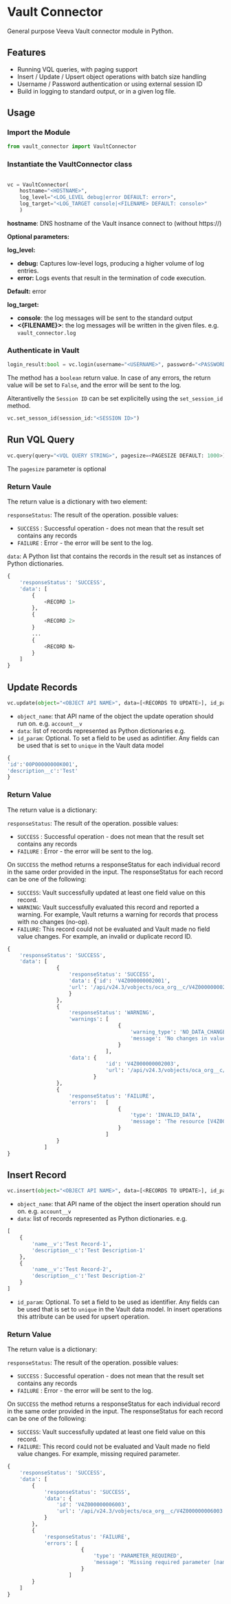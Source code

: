 # Vault Connector

General purpose Veeva Vault connector module in Python.

## Features
- Running VQL queries, with paging support
- Insert / Update / Upsert object operations with batch size handling
- Username / Password authentication or using external session ID
- Build in logging to standard output, or in a given log file. 

## Usage

### Import the Module

 ```python
 from vault_connector import VaultConnector
```

### Instantiate the VaultConnector class

```python

vc = VaultConnector(
    hostname="<HOSTNAME>", 
    log_level="<LOG_LEVEL debug|error DEFAULT: error>", 
    log_target="<LOG_TARGET console|<FILENAME> DEFAULT: console>"
    )

```

**hostname**: DNS hostname of the Vault insance connect to (without https://)

**Optional parameters:**

**log_level:**
 - **debug:** Captures low-level logs, producing a higher volume of log entries.
 - **error:** Logs events that result in the termination of code execution.

**Default:** error

**log_target:**
* **console**: the log messages will be sent to the standard output
* **<{FILENAME}>**: the log messages will be written in the given files. e.g. ```vault_connector.log```


### Authenticate in Vault

```python
login_result:bool = vc.login(username="<USERNAME>", password="<PASSWORD>")
```

The method has a ```boolean``` return value. In case of any errors, the return value will be set to ```False```, and the error will be sent to the log.

Alterantivelly the ```Session ID``` can be set explicitelly using the ```set_session_id``` method.

```python
vc.set_sesson_id(session_id:"<SESSION ID>")
```


## Run VQL Query

```python
vc.query(query="<VQL QUERY STRING>", pagesize=<PAGESIZE DEFAULT: 1000>)
```
The ```pagesize``` parameter is optional

### Return Vaule

The return value is a dictionary with two element:

```responseStatus```: The result of the operation. possible values:
- ```SUCCESS``` : Successful operation - does not mean that the result set contains any records
- ```FAILURE``` : Error -  the error will be sent to the log.

```data```: A Python list that contains the records in the result set as instances of Python dictionaries.


```python
{
    'responseStatus': 'SUCCESS',
    'data': [
        {
            <RECORD 1>
        },
        {
            <RECORD 2>
        }
        ...
        {
            <RECORD N>
        }
    ]
}
```

## Update Records

```python
vc.update(object="<OBJECT API NAME>", data=[<RECORDS TO UPDATE>], id_param="UNIQUE FIELD NAME | DEFAULT: id")
```

- ```object_name```: that API name of the object the update operation should run on. e.g. ```account__v```
- ```data```: list of records represented as Python dictionaries e.g. 
- ```id_param```: Optional. To set a field to be used as adintifier. Any fields can be used that is set to ```unique``` in the Vault data model

```python
{
'id':'00P00000000K001',
'description__c':'Test'
}
```

### Return Value

The return value is a dictionary:

```responseStatus```: The result of the operation. possible values:
- ```SUCCESS``` : Successful operation - does not mean that the result set contains any records
- ```FAILURE``` : Error -  the error will be sent to the log.

On ```SUCCESS``` the method returns a responseStatus for each individual record in the same order provided in the input. The responseStatus for each record can be one of the following:
- ```SUCCESS```: Vault successfully updated at least one field value on this record.
- ```WARNING```: Vault successfully evaluated this record and reported a warning. For example, Vault returns a warning for records that process with no changes (no-op).
- ```FAILURE```: This record could not be evaluated and Vault made no field value changes. For example, an invalid or duplicate record ID.

```python
{
    'responseStatus': 'SUCCESS',
    'data': [
                {
                    'responseStatus': 'SUCCESS',
                    'data': {'id': 'V4Z000000002001',
                    'url': '/api/v24.3/vobjects/oca_org__c/V4Z000000002001'
                    }
                },
                {
                    'responseStatus': 'WARNING',
                    'warnings': [
                                    {
                                        'warning_type': 'NO_DATA_CHANGES',
                                        'message': 'No changes in values - record not updated'
                                    }
                                ],
                    'data': {
                                'id': 'V4Z000000002003',
                                'url': '/api/v24.3/vobjects/oca_org__c/V4Z000000002003'
                            }
                },
                {
                    'responseStatus': 'FAILURE',
                    'errors':   [
                                    {
                                        'type': 'INVALID_DATA',
                                        'message': 'The resource [V4Z000000002002a] does not exist'
                                    }
                                ]
                }
            ]
}
```


## Insert Record

```python
vc.insert(object="<OBJECT API NAME>", data=[<RECORDS TO UPDATE>], id_param="UNIQUE FIELD NAME | DEFAULT: None")
```

- ```object_name```: that API name of the object the insert operation should run on. e.g. ```account__v```
- ```data```: list of records represented as Python dictionaries. e.g.
```python
[
    {
        'name__v':'Test Record-1',
        'description__c':'Test Description-1'
    },
    {
        'name__v':'Test Record-2',
        'description__c':'Test Description-2'
    }
]
```
- ```id_param```: Optional. To set a field to be used as identifier. Any fields can be used that is set to ```unique``` in the Vault data model. In insert operations this attribute can be used for upsert operation.



### Return Value

The return value is a dictionary:

```responseStatus```: The result of the operation. possible values:
- ```SUCCESS``` : Successful operation - does not mean that the result set contains any records
- ```FAILURE``` : Error -  the error will be sent to the log.

On ```SUCCESS``` the method returns a responseStatus for each individual record in the same order provided in the input. The responseStatus for each record can be one of the following:
- ```SUCCESS```: Vault successfully updated at least one field value on this record.
- ```FAILURE```: This record could not be evaluated and Vault made no field value changes. For example, missing required parameter.

```python
{
    'responseStatus': 'SUCCESS',
    'data': [
        {
            'responseStatus': 'SUCCESS',
            'data': {
                'id': 'V4Z000000006003',
                'url': '/api/v24.3/vobjects/oca_org__c/V4Z000000006003'
            }
        },
        {
            'responseStatus': 'FAILURE',
            'errors': [
                        {
                            'type': 'PARAMETER_REQUIRED',
                            'message': 'Missing required parameter [name__v]'
                        }
                    ]
        }
    ]
}
```